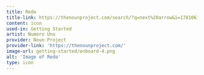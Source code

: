 ```yaml
---
title: Redo
title-link: https://thenounproject.com/search/?q=next%20arrow&i=1781061
content: icon
used-in: Getting Started
artist: Numero Uno
provider: Noun Project
provider-link: 'https://thenounproject.com/'
image-url: getting-started/onboard-4.png
alt: 'Image of Redo'
type: icon
---
```

